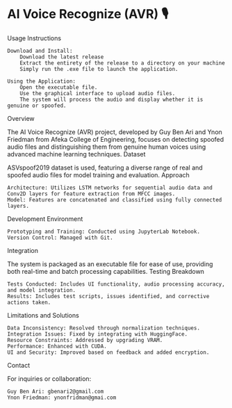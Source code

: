 # AI Voice Recognize (AVR) 🎙️
Usage Instructions

    Download and Install:
        Download the latest release
        Extract the entirety of the release to a directory on your machine
        Simply run the .exe file to launch the application.

    Using the Application:
        Open the executable file.
        Use the graphical interface to upload audio files.
        The system will process the audio and display whether it is genuine or spoofed.

Overview

The AI Voice Recognize (AVR) project, developed by Guy Ben Ari and Ynon Friedman from Afeka College of Engineering, focuses on detecting spoofed audio files and distinguishing them from genuine human voices using advanced machine learning techniques.
Dataset

ASVspoof2019 dataset is used, featuring a diverse range of real and spoofed audio files for model training and evaluation.
Approach

    Architecture: Utilizes LSTM networks for sequential audio data and Conv2D layers for feature extraction from MFCC images.
    Model: Features are concatenated and classified using fully connected layers.

Development Environment

    Prototyping and Training: Conducted using JupyterLab Notebook.
    Version Control: Managed with Git.

Integration

The system is packaged as an executable file for ease of use, providing both real-time and batch processing capabilities.
Testing Breakdown

    Tests Conducted: Includes UI functionality, audio processing accuracy, and model integration.
    Results: Includes test scripts, issues identified, and corrective actions taken.

Limitations and Solutions

    Data Inconsistency: Resolved through normalization techniques.
    Integration Issues: Fixed by integrating with HuggingFace.
    Resource Constraints: Addressed by upgrading VRAM.
    Performance: Enhanced with CUDA.
    UI and Security: Improved based on feedback and added encryption.

Contact

For inquiries or collaboration:

    Guy Ben Ari: gbenari2@gmail.com
    Ynon Friedman: ynonfridman@gmai.com

